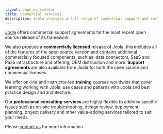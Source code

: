 ```yaml
---
layout: page_no_sidebar
title: Commercial services
description: Joola provides a full range of commercial support and services.
---
```


[Joola](../about) offers commercial support agreements for the most recent open source release of its framework.

We also produce a **commercially licensed** release of Joola, this includes all of the features of the open source version and contains additional commercially focused components, such as: data connectors, SaaS and PaaS infrastructure and offering, OEM distribution and more. 
**Support agreements** are also available from Joola for both the open source and commercial licenses.

We offer on-line and instructor-led **training** courses worldwide that cover learning working with Joola, use cases and patterns with Joola and best practice design and architecture.

Our **professional consulting services** are highly flexible to address specific issues such as on-site troubleshooting, design review, deployment planning, project delivery and other value-adding services tailored to suit your needs.

Please [contact us](mailto://info@joo.la) for more information.
